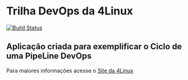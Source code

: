 # Trilha DevOps da 4Linux

<!-- Altere a Flag abaixo com sua URL do Travis -->
[![Build Status](https://travis-ci.org/Diogohgviana/DevOpsLab-HelloWorld.svg?branch=master)](https://travis-ci.org/Diogohgviana/DevOpsLab-HelloWorld)

## Aplicação criada para exemplificar o Ciclo de uma PipeLine DevOps


Para maiores informações acesse o [Site da 4Linux](https://www.4linux.com.br/cursos/devops)
